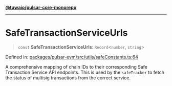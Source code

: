 [**@tuwaio/pulsar-core-monorepo**](../../../README.md)

***

# SafeTransactionServiceUrls

> `const` **SafeTransactionServiceUrls**: `Record`\<`number`, `string`\>

Defined in: [packages/pulsar-evm/src/utils/safeConstants.ts:64](https://github.com/TuwaIO/pulsar-core/blob/3ba2d01231ada5db5bd141e51fda8a3427ad1f9d/packages/pulsar-evm/src/utils/safeConstants.ts#L64)

A comprehensive mapping of chain IDs to their corresponding Safe Transaction Service API endpoints.
This is used by the `safeTracker` to fetch the status of multisig transactions from the correct service.
